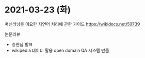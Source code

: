 # 2021-03-23 (화)


머신러닝을 이요한 자연어 처리에 관한 가이드
https://wikidocs.net/50739


논문리뷰
- 승현님 발표
- wikipedia 데이터 활용 open domain QA 시스템 만듬
